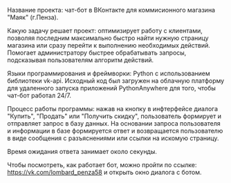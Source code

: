 Название проекта: чат-бот в ВКонтакте для коммисионного магазина "Маяк" (г.Пенза).

Какую задачу решает проект: оптимизирует работу с клиентами, позволяя последним максимально быстро найти
нужную страницу магазина или сразу перейти к выполнению необходимых действий. Помогает администратору 
быстрее обрабатывать запросы, подсказывая пользователям алгоритм действий.

Языки программирования и фреймворки: Python с использованием библиотеки vk-api. Исходный код 
был загружен на облачную платформу для удаленного запуска приложений PythonAnywhere для того, чтобы чат-бот
работал 24/7.

Процесс работы программы: нажав на кнопку в инфтерфейсе диалога 
"Купить", "Продать" или "Получить скидку",
пользователь формирует и отправляет запрос в базу данных.
На основании запроса пользователя и информации в базе формируется ответ и возвращается пользователю
в виде сообщения с разъяснениями или ссылки на искомую страницу. 

Время ожидания ответа занимает около секунды.

Чтобы посмотреть, как работает бот, можно пройти по ссылке: https://vk.com/lombard_penza58
и открыть окно диалога с ботом.

